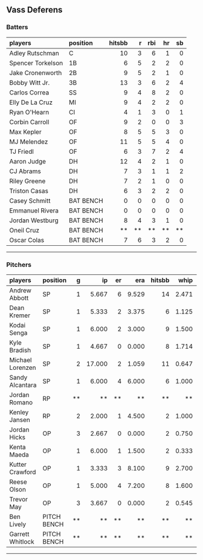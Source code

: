 ## Vass Deferens

### Batters

 
|players           |position  | hitsbb|  r| rbi| hr| sb| 
|:-----------------|:---------|------:|--:|---:|--:|--:| 
|Adley Rutschman   |C         |     10|  3|   6|  1|  0| 
|Spencer Torkelson |1B        |      6|  5|   2|  2|  0| 
|Jake Cronenworth  |2B        |      9|  5|   2|  1|  0| 
|Bobby Witt Jr.    |3B        |     13|  3|   6|  2|  4| 
|Carlos Correa     |SS        |      9|  4|   8|  2|  0| 
|Elly De La Cruz   |MI        |      9|  4|   2|  2|  0| 
|Ryan O'Hearn      |CI        |      4|  1|   3|  0|  1| 
|Corbin Carroll    |OF        |      9|  2|   0|  0|  3| 
|Max Kepler        |OF        |      8|  5|   5|  3|  0| 
|MJ Melendez       |OF        |     11|  5|   5|  4|  0| 
|TJ Friedl         |OF        |      6|  3|   7|  2|  4| 
|Aaron Judge       |DH        |     12|  4|   2|  1|  0| 
|CJ Abrams         |DH        |      7|  3|   1|  1|  2| 
|Riley Greene      |DH        |      7|  2|   1|  0|  0| 
|Triston Casas     |DH        |      6|  3|   2|  2|  0| 
|Casey Schmitt     |BAT BENCH |      0|  0|   0|  0|  0| 
|Emmanuel Rivera   |BAT BENCH |      0|  0|   0|  0|  0| 
|Jordan Westburg   |BAT BENCH |      8|  4|   3|  1|  0| 
|Oneil Cruz        |BAT BENCH |     **| **|  **| **| **| 
|Oscar Colas       |BAT BENCH |      7|  6|   3|  2|  0| 


* * *

### Pitchers

 
|players          |position    |  g|     ip| er|   era| hitsbb|  whip| so|  w| sv| 
|:----------------|:-----------|--:|------:|--:|-----:|------:|-----:|--:|--:|--:| 
|Andrew Abbott    |SP          |  1|  5.667|  6| 9.529|     14| 2.471|  3|  0|  0| 
|Dean Kremer      |SP          |  1|  5.333|  2| 3.375|      6| 1.125|  4|  0|  0| 
|Kodai Senga      |SP          |  1|  6.000|  2| 3.000|      9| 1.500|  6|  1|  0| 
|Kyle Bradish     |SP          |  1|  4.667|  0| 0.000|      8| 1.714|  5|  0|  0| 
|Michael Lorenzen |SP          |  2| 17.000|  2| 1.059|     11| 0.647| 10|  2|  0| 
|Sandy Alcantara  |SP          |  1|  6.000|  4| 6.000|      6| 1.000|  7|  0|  0| 
|Jordan Romano    |RP          | **|     **| **|    **|     **|    **| **| **| **| 
|Kenley Jansen    |RP          |  2|  2.000|  1| 4.500|      2| 1.000|  3|  1|  1| 
|Jordan Hicks     |OP          |  3|  2.667|  0| 0.000|      2| 0.750|  1|  0|  3| 
|Kenta Maeda      |OP          |  1|  6.000|  1| 1.500|      2| 0.333|  7|  1|  0| 
|Kutter Crawford  |OP          |  1|  3.333|  3| 8.100|      9| 2.700|  6|  0|  0| 
|Reese Olson      |OP          |  1|  5.000|  4| 7.200|      8| 1.600|  3|  0|  0| 
|Trevor May       |OP          |  3|  3.667|  0| 0.000|      2| 0.545|  2|  1|  2| 
|Ben Lively       |PITCH BENCH | **|     **| **|    **|     **|    **| **| **| **| 
|Garrett Whitlock |PITCH BENCH | **|     **| **|    **|     **|    **| **| **| **| 


* * *


